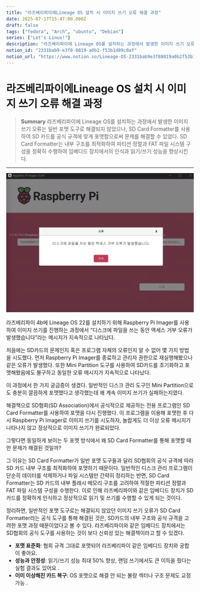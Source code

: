 ```yaml
---
title: "라즈베리파이에Lineage OS 설치 시 이미지 쓰기 오류 해결 과정"
date: 2025-07-17T15:47:00.000Z
draft: false
tags: ["fedora", "Arch", "ubuntu", "Debian"]
series: ["Let's Linux!"]
description: "라즈베리파이에 Lineage OS를 설치하는 과정에서 발생한 이미지 쓰기 오류는 일반 포맷 도구로 해결되지 않았으나, SD Card Formatter를 사용하여 SD 카드를 공식 규격에 맞게 포맷함으로써 문제를 해결할 수 있었다. SD Card Formatter는 내부 구조를 최적화하여 파티션 정렬과 FAT 파일 시스템 구성을 정확히 수행하여 임베디드 장치에서의 인식과 읽기/쓰기 성능을 향상시킨다."
notion_id: "2331bab9-e3f8-8019-a0b2-f53b1d89c0af"
notion_url: "https://www.notion.so/Lineage-OS-2331bab9e3f88019a0b2f53b1d89c0af"
---
```


# 라즈베리파이에Lineage OS 설치 시 이미지 쓰기 오류 해결 과정

> **Summary**
> 라즈베리파이에 Lineage OS를 설치하는 과정에서 발생한 이미지 쓰기 오류는 일반 포맷 도구로 해결되지 않았으나, SD Card Formatter를 사용하여 SD 카드를 공식 규격에 맞게 포맷함으로써 문제를 해결할 수 있었다. SD Card Formatter는 내부 구조를 최적화하여 파티션 정렬과 FAT 파일 시스템 구성을 정확히 수행하여 임베디드 장치에서의 인식과 읽기/쓰기 성능을 향상시킨다.

---

![Image](image_5e405daad9b2.png)

라즈베리파이 4b에 Lineage OS 22를 설치하기 위해 Raspberry Pi Imager를 사용하여 이미지 쓰기를 진행하는 과정에서 “디스크에 파일을 쓰는 동안 액세스 거부 오류가 발생했습니다”라는 메시지가 지속적으로 나타났다.

처음에는 SD카드의 문제인지 혹은 프로그램 자체의 오류인지 알 수 없어 몇 가지 방법을 시도했다. 먼저 Raspberry Pi Imager를 종료하고 관리자 권한으로 재실행해봤으나 같은 오류가 발생했다. 또한 Mini Partition 도구를 사용하여 SD카드를 초기화하고 포맷해봤음에도 불구하고 동일한 오류 메시지가 지속적으로 나타났다.

이 과정에서 한 가지 궁금증이 생겼다. 일반적인 디스크 관리 도구인 Mini Partition으로도 충분히 깔끔하게 포맷했다고 생각했는데 왜 계속 이미지 쓰기가 실패하는지였다.

해결책으로 SD협회(SD Association)에서 공식적으로 제공하는 전용 프로그램인 SD Card Formatter를 사용하여 포맷을 다시 진행했다. 이 프로그램을 이용해 포맷한 후 다시 Raspberry Pi Imager로 이미지 쓰기를 시도하자, 놀랍게도 더 이상 오류 메시지가 나타나지 않고 정상적으로 이미지 쓰기가 완료되었다.

그렇다면 동일하게 보이는 두 포맷 방식에서 왜 SD Card Formatter를 통해 포맷할 때만 문제가 해결된 것일까?

그 이유는 SD Card Formatter가 일반 포맷 도구들과 달리 SD협회의 공식 규격에 따라 SD 카드 내부 구조를 최적화하여 포맷하기 때문이다. 일반적인 디스크 관리 프로그램이 단순히 데이터를 삭제하거나 파일 시스템만 간략히 정리하는 반면, SD Card Formatter는 SD 카드의 내부 플래시 메모리 구조를 고려하여 적절한 파티션 정렬과 FAT 파일 시스템 구성을 수행한다. 이로 인해 라즈베리파이와 같은 임베디드 장치가 SD카드를 정확하게 인식하고 정상적으로 읽기 및 쓰기를 수행할 수 있게 되는 것이다.

정리하면, 일반적인 포맷 도구로는 해결되지 않았던 이미지 쓰기 오류가 SD Card Formatter라는 공식 도구를 통해 해결된 것은, SD카드의 내부 구조와 공식 규격을 고려한 포맷 과정 때문이었다고 볼 수 있다. 라즈베리파이와 같은 임베디드 장치에서는 SD협회의 공식 도구를 사용하는 것이 보다 신뢰성 있는 해결책이라고 할 수 있겠다.

- **포맷 표준화**: 협회 규격 그대로 포맷되어 라즈베리파이 같은 임베디드 장치와 궁합이 좋아요.
- **성능과 안정성**: 읽기/쓰기 성능 최대 50% 향상, 랜덤 쓰기에서도 큰 이득을 줬다는 실험 결과도 있어요 .
- **이미 이상해진 카드 복구**: OS 포맷으로 해결 안 되는 불량 섹터나 구조 문제도 교정 가능 .

